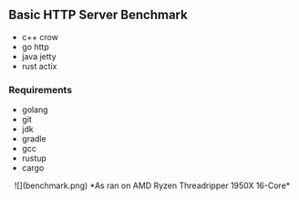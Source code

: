 ## Basic HTTP Server Benchmark  

* c++ crow  
* go http  
* java jetty  
* rust actix  

### Requirements  
* golang  
* git  
* jdk  
* gradle  
* gcc  
* rustup  
* cargo  

<p align="center">
![](benchmark.png)  
*As ran on AMD Ryzen Threadripper 1950X 16-Core*
</p>
